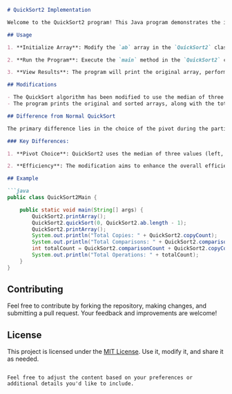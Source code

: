 
```markdown
# QuickSort2 Implementation

Welcome to the QuickSort2 program! This Java program demonstrates the implementation of the QuickSort algorithm with a modification using the median of three as the pivot. The program includes counting the total number of copy and comparison operations performed during the sorting process.

## Usage

1. **Initialize Array**: Modify the `ab` array in the `QuickSort2` class with your desired set of integers.

2. **Run the Program**: Execute the `main` method in the `QuickSort2` class.

3. **View Results**: The program will print the original array, perform the QuickSort algorithm, and print the sorted array along with the total counts of copy and comparison operations.

## Modifications

- The QuickSort algorithm has been modified to use the median of three as the pivot for improved efficiency.
- The program prints the original and sorted arrays, along with the total counts of copy and comparison operations.

## Difference from Normal QuickSort

The primary difference lies in the choice of the pivot during the partitioning step. Instead of always choosing the last element as the pivot (as in normal QuickSort), QuickSort2 uses the median of three elements (left, middle, and right) to reduce the likelihood of choosing a poor pivot.

### Key Differences:

1. **Pivot Choice**: QuickSort2 uses the median of three values (left, middle, and right) as the pivot, aiming to improve pivot selection.

2. **Efficiency**: The modification aims to enhance the overall efficiency of the QuickSort algorithm, particularly for certain edge cases.

## Example

```java
public class QuickSort2Main {

    public static void main(String[] args) {
        QuickSort2.printArray();
        QuickSort2.quickSort(0, QuickSort2.ab.length - 1);
        QuickSort2.printArray();
        System.out.println("Total Copies: " + QuickSort2.copyCount);
        System.out.println("Total Comparisons: " + QuickSort2.comparisonCount);
        int totalCount = QuickSort2.comparisonCount + QuickSort2.copyCount;
        System.out.println("Total Operations: " + totalCount);
    }
}
```

## Contributing

Feel free to contribute by forking the repository, making changes, and submitting a pull request. Your feedback and improvements are welcome!

## License

This project is licensed under the [MIT License](LICENSE). Use it, modify it, and share it as needed.
```

Feel free to adjust the content based on your preferences or additional details you'd like to include.
